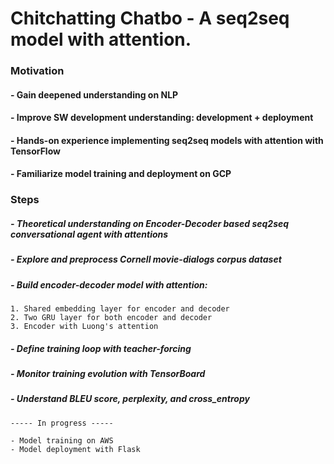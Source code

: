 # Chitchatting Chatbo - A seq2seq model with attention.

### Motivation
#### - Gain deepened understanding on NLP
#### - Improve SW development understanding: development + deployment
#### - Hands-on experience implementing seq2seq models with attention with TensorFlow
#### - Familiarize model training and deployment on GCP

### Steps
##### - Theoretical understanding on Encoder-Decoder based seq2seq conversational agent with attentions
##### - Explore and preprocess Cornell movie-dialogs corpus dataset
##### - Build encoder-decoder model with attention:
	1. Shared embedding layer for encoder and decoder
	2. Two GRU layer for both encoder and decoder
	3. Encoder with Luong's attention
##### - Define training loop with teacher-forcing
##### - Monitor training evolution with TensorBoard
##### - Understand BLEU score, perplexity, and cross_entropy

	----- In progress -----

	- Model training on AWS
	- Model deployment with Flask
